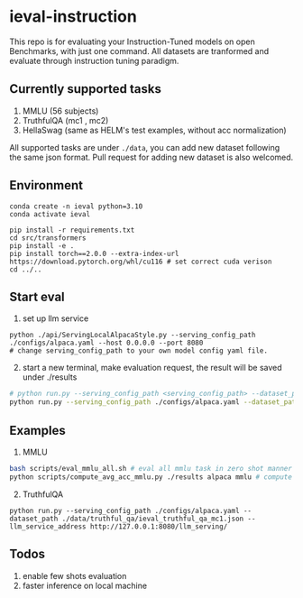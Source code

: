 # ieval-instruction

This repo is for evaluating your Instruction-Tuned models on open Benchmarks, with just one command. All datasets are tranformed and evaluate through instruction tuning paradigm.


## Currently supported tasks
1. MMLU (56 subjects)
2. TruthfulQA (mc1 , mc2)
3. HellaSwag (same as HELM's test examples, without acc normalization)

All supported tasks are under `./data`, you can add new dataset following the same json format. Pull request for adding new dataset is also welcomed.

## Environment
```
conda create -n ieval python=3.10
conda activate ieval

pip install -r requirements.txt
cd src/transformers
pip install -e .
pip install torch==2.0.0 --extra-index-url https://download.pytorch.org/whl/cu116 # set correct cuda verison
cd ../..
```

## Start eval

1. set up llm service
```
python ./api/ServingLocalAlpacaStyle.py --serving_config_path ./configs/alpaca.yaml --host 0.0.0.0 --port 8080
# change serving_config_path to your own model config yaml file.
```

2. start a new terminal, make evaluation request, the result will be saved under ./results

```bash
# python run.py --serving_config_path <serving_config_path> --dataset_path <ieval_dataset_json> --llm_service_address <llm_serving_address>
python run.py --serving_config_path ./configs/alpaca.yaml --dataset_path ./data/mmlu/ieval_mmlu_college_biology.json --llm_service_address http://127.0.0.1:8080/llm_serving/
```


## Examples

1. MMLU
```bash
bash scripts/eval_mmlu_all.sh # eval all mmlu task in zero shot manner
python scripts/compute_avg_acc_mmlu.py ./results alpaca mmlu # compute avg acc on all mmlu tasks
```

2. TruthfulQA
```
python run.py --serving_config_path ./configs/alpaca.yaml --dataset_path ./data/truthful_qa/ieval_truthful_qa_mc1.json --llm_service_address http://127.0.0.1:8080/llm_serving/
```


## Todos
1. enable few shots evaluation
2. faster inference on local machine


